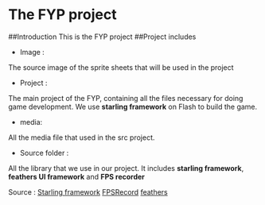 The FYP project
=============


##Introduction
	This is the FYP project
##Project includes
* Image : 

The source image of the sprite sheets that will be used in the project


* Project :

The main project of the FYP, containing all the files necessary for doing game development. We use **starling framework** on Flash to build the game.


* media: 

All the media file that used in the src project.


* Source folder :

All the library that we use in our project. It includes __starling framework__, __feathers UI framework__ and __FPS recorder__

Source : 
	[Starling framework](http://gamua.com/starling/) 
	[FPSRecord](https://github.com/mrdoob/Hi-ReS-Stats)
	[feathers](http://feathersui.com/)
